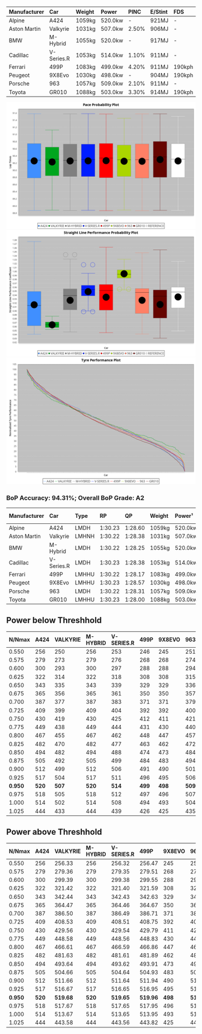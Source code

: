 | Manufacturer | Car        | Weight | Power   | PINC    | E/Stint | FDS     |
|:-|:-|:-|:-|:-|:-|:-|
| Alpine       | A424       | 1059kg | 520.0kw |    -    | 921MJ   |    -    |
| Aston Martin | Valkyrie   | 1031kg | 507.0kw | 2.50%   | 906MJ   |    -    |
| BMW          | M-Hybrid   | 1055kg | 520.0kw |    -    | 917MJ   |    -    |
| Cadillac     | V-Series.R | 1053kg | 514.0kw | 1.10%   | 911MJ   |    -    |
| Ferrari      | 499P       | 1083kg | 499.0kw | 4.20%   | 911MJ   | 190kph  |
| Peugeot      | 9X8Evo     | 1030kg | 498.0kw |    -    | 904MJ   | 190kph  |
| Porsche      | 963        | 1057kg | 509.0kw | 2.10%   | 911MJ   |    -    |
| Toyota       | GR010      | 1088kg | 503.0kw | 3.30%   | 914MJ   | 190kph  |

![PACECHART](./IMG/AUTO.png)
![STRAIGHTLINEPERFORMANCECHART](./IMG/AUTO_sp.png)
![TYREPERFORMANCECHART](./IMG/AUTO_tw.png)

### BoP Accuracy: 94.31%; Overall BoP Grade: A2
| Manufacturer | Car        | Type  | RP      | QP      | Weight | Power¹  | Threshhold | PINC    | Power²   | E/Stint | AVG Vmax  | FDS     | RDLC | L/Stint | BOP-Grade | Model Accuracy | Model Points | Match%  | SimDiff |
|:-|:-|:-|:-|:-|:-|:-|:-|:-|:-|:-|:-|:-|:-|:-|:-|:-|:-|:-|:-|
| Alpine       | A424       | LMDH  | 1:30.23 | 1:28.60 | 1059kg | 520.0kw | 250.0kph   |    -    | 520.00kw |  921MJ  | 309.45kph |    -    | 1.01 | 40      | ~A1       | 99.37%         | 2056         | 96.43%  | +0.00   |
| Aston Martin | Valkyrie   | LMHNH | 1:30.22 | 1:28.38 | 1031kg | 507.0kw | 250.0kph   | 2.50%   | 519.70kw |  906MJ  | 301.89kph |    -    | 1.06 | 40      | +D1       | 100.00%        | 247          | 69.77%  | #       |
| BMW          | M-Hybrid   | LMDH  | 1:30.22 | 1:28.25 | 1055kg | 520.0kw | 250.0kph   |    -    | 520.00kw |  917MJ  | 312.55kph |    -    | 1.02 | 40      | ~A1       | 99.20%         | 3081         | 100.00% | +0.17   |
| Cadillac     | V-Series.R | LMDH  | 1:30.23 | 1:28.38 | 1053kg | 514.0kw | 250.0kph   | 1.10%   | 519.70kw |  911MJ  | 314.12kph |    -    | 1.02 | 40      | +A2       | 99.22%         | 5358         | 92.77%  | +0.27   |
| Ferrari      | 499P       | LMHHU | 1:30.22 | 1:28.17 | 1083kg | 499.0kw | 250.0kph   | 4.20%   | 520.00kw |  911MJ  | 311.15kph | 190kph  | 1.02 | 40      | ~A1       | 99.93%         | 6954         | 100.00% | +0.73   |
| Peugeot      | 9X8Evo     | LMHHU | 1:30.23 | 1:28.57 | 1030kg | 498.0kw | 250.0kph   |    -    | 498.00kw |  904MJ  | 322.83kph | 190kph  | 1.02 | 40      | ~A1       | 100.00%        | 1458         | 95.50%  | +0.33   |
| Porsche      | 963        | LMDH  | 1:30.22 | 1:28.31 | 1057kg | 509.0kw | 250.0kph   | 2.10%   | 519.70kw |  911MJ  | 311.27kph |    -    | 1.02 | 40      | ~A1       | 99.87%         | 14199        | 100.00% | +0.29   |
| Toyota       | GR010      | LMHHU | 1:30.23 | 1:28.00 | 1088kg | 503.0kw | 250.0kph   | 3.30%   | 519.60kw |  914MJ  | 307.70kph | 190kph  | 1.02 | 40      | ~A1       | 99.92%         | 5012         | 100.00% | +0.27   |

## Power below Threshhold
| N/Nmax    | A424    | VALKYRIE | M-HYBRID | V-SERIES.R | 499P    | 9X8EVO  | 963     | GR010   |
|:-|:-|:-|:-|:-|:-|:-|:-|:-|
|  0.550    |  256    |  250     |  256     |  253       |  246    |  245    |  251    |  248    |
|  0.575    |  279    |  273     |  279     |  276       |  268    |  268    |  274    |  271    |
|  0.600    |  300    |  293     |  300     |  297       |  288    |  288    |  294    |  291    |
|  0.625    |  322    |  314     |  322     |  318       |  308    |  308    |  315    |  311    |
|  0.650    |  343    |  335     |  343     |  339       |  329    |  329    |  336    |  332    |
|  0.675    |  365    |  356     |  365     |  361       |  350    |  350    |  357    |  353    |
|  0.700    |  387    |  377     |  387     |  383       |  371    |  371    |  379    |  374    |
|  0.725    |  409    |  399     |  409     |  404       |  392    |  392    |  400    |  395    |
|  0.750    |  430    |  419     |  430     |  425       |  412    |  411    |  421    |  416    |
|  0.775    |  449    |  438     |  449     |  444       |  431    |  430    |  440    |  435    |
|  0.800    |  467    |  455     |  467     |  462       |  448    |  447    |  457    |  452    |
|  0.825    |  482    |  470     |  482     |  477       |  463    |  462    |  472    |  467    |
|  0.850    |  494    |  482     |  494     |  488       |  474    |  473    |  484    |  478    |
|  0.875    |  505    |  492     |  505     |  499       |  484    |  483    |  494    |  488    |
|  0.900    |  512    |  499     |  512     |  506       |  491    |  490    |  501    |  495    |
|  0.925    |  517    |  504     |  517     |  511       |  496    |  495    |  506    |  500    |
| **0.950** | **520** | **507**  | **520**  | **514**    | **499** | **498** | **509** | **503** |
|  0.975    |  518    |  505     |  518     |  512       |  497    |  496    |  507    |  501    |
|  1.000    |  514    |  502     |  514     |  508       |  494    |  493    |  504    |  498    |
|  1.025    |  444    |  433     |  444     |  439       |  426    |  425    |  435    |  430    |

## Power above Threshhold
| N/Nmax    | A424    | VALKYRIE   | M-HYBRID | V-SERIES.R | 499P       | 9X8EVO  | 963        | GR010      |
|:-|:-|:-|:-|:-|:-|:-|:-|:-|
|  0.550    |  256    |  256.33    |  256     |  256.32    |  256.47    |  245    |  256.34    |  256.30    |
|  0.575    |  279    |  279.36    |  279     |  279.35    |  279.51    |  268    |  279.37    |  279.32    |
|  0.600    |  300    |  299.39    |  300     |  299.38    |  299.55    |  288    |  299.40    |  299.35    |
|  0.625    |  322    |  321.42    |  322     |  321.40    |  321.59    |  308    |  321.43    |  321.37    |
|  0.650    |  343    |  342.44    |  343     |  342.43    |  342.63    |  329    |  342.45    |  342.39    |
|  0.675    |  365    |  364.47    |  365     |  364.46    |  364.67    |  350    |  364.48    |  364.42    |
|  0.700    |  387    |  386.50    |  387     |  386.49    |  386.71    |  371    |  386.51    |  386.45    |
|  0.725    |  409    |  408.53    |  409     |  408.51    |  408.75    |  392    |  408.54    |  408.47    |
|  0.750    |  430    |  429.56    |  430     |  429.54    |  429.79    |  411    |  429.57    |  429.50    |
|  0.775    |  449    |  448.58    |  449     |  448.56    |  448.83    |  430    |  448.59    |  448.52    |
|  0.800    |  467    |  466.61    |  467     |  466.59    |  466.86    |  447    |  466.62    |  466.54    |
|  0.825    |  482    |  481.63    |  482     |  481.61    |  481.89    |  462    |  481.64    |  481.56    |
|  0.850    |  494    |  493.64    |  494     |  493.62    |  493.91    |  473    |  493.65    |  493.57    |
|  0.875    |  505    |  504.66    |  505     |  504.64    |  504.93    |  483    |  504.67    |  504.58    |
|  0.900    |  512    |  511.66    |  512     |  511.64    |  511.94    |  490    |  511.68    |  511.59    |
|  0.925    |  517    |  516.67    |  517     |  516.65    |  516.95    |  495    |  516.69    |  516.60    |
| **0.950** | **520** | **519.68** | **520**  | **519.65** | **519.96** | **498** | **519.69** | **519.60** |
|  0.975    |  518    |  517.67    |  518     |  517.65    |  517.95    |  496    |  517.69    |  517.60    |
|  1.000    |  514    |  513.67    |  514     |  513.65    |  513.95    |  493    |  513.68    |  513.59    |
|  1.025    |  444    |  443.58    |  444     |  443.56    |  443.82    |  425    |  443.59    |  443.51    |
